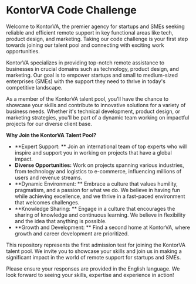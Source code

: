 # KontorVA Code Challenge

Welcome to KontorVA, the premier agency for startups and SMEs seeking reliable and efficient remote support in key functional areas like tech, product design, and marketing. Taking our code challenge is your first step towards joining our talent pool and connecting with exciting work opportunities.

KontorVA specializes in providing top-notch remote assistance to businesses in crucial domains such as technology, product design, and marketing. Our goal is to empower startups and small to medium-sized enterprises (SMEs) with the support they need to thrive in today's competitive landscape.

As a member of the KontorVA talent pool, you'll have the chance to showcase your skills and contribute to innovative solutions for a variety of business needs. Whether it's technical development, product design, or marketing strategies, you'll be part of a dynamic team working on impactful projects for our diverse client base.

**Why Join the KontorVA Talent Pool?**

- **Expert Support: ** Join an international team of top experts who will inspire and support you in working on projects that have a global impact.
- **Diverse Opportunities:**  Work on projects spanning various industries, from technology and logistics to e-commerce, influencing millions of users and revenue streams.
- **Dynamic Environment: ** Embrace a culture that values humility, pragmatism, and a passion for what we do. We believe in having fun while achieving excellence, and we thrive in a fast-paced environment that welcomes challenges.
- **Knowledge Sharing: ** Engage in a culture that encourages the sharing of knowledge and continuous learning. We believe in flexibility and the idea that anything is possible.
- **Growth and Development: ** Find a second home at KontorVA, where growth and career development are prioritized.

This repository represents the first admission test for joining the KontorVA talent pool. We invite you to showcase your skills and join us in making a significant impact in the world of remote support for startups and SMEs.

Please ensure your responses are provided in the English language. We look forward to seeing your skills, expertise and experience in action!
